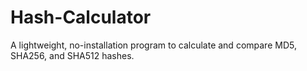 # Hash-Calculator
A lightweight, no-installation program to calculate and compare MD5, SHA256, and SHA512 hashes.
